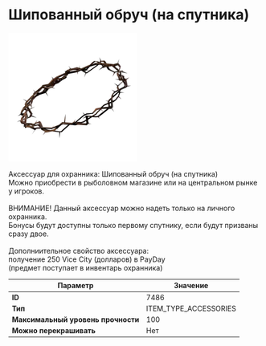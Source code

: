 # Шипованный обруч (на спутника)

![Item Image](../img/7486.webp?raw=true)

Аксессуар для охранника: Шипованный обруч (на спутника)<br>Можно приобрести в рыболовном магазине или на центральном рынке у игроков.<br><br>ВНИМАНИЕ! Данный аксессуар можно надеть только на личного охранника.<br>Бонусы будут доступны только первому спутнику, если будут призваны сразу двое.<br><br>Дополниительное свойство аксессуара:<br>получение 250 Vice City (долларов) в PayDay<br>(предмет поступает в инвентарь охранника)


| Параметр | Значение |
|----------|----------|
| **ID** | 7486 |
| **Тип** | ITEM_TYPE_ACCESSORIES |
| **Максимальный уровень прочности** | 100 |
| **Можно перекрашивать** | Нет |

